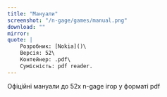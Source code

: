 ```yaml
---
title: "Мануали"
screenshot: "/n-gage/games/manual.png"
download: ""
mirror: 
quote: |
    Розробник: [Nokia]()\
    Версія: 52\
    Контейнер: .pdf\
    Сумісність: pdf reader.
---
```


Офіційні мануали до 52х n-gage ігор у форматі pdf

